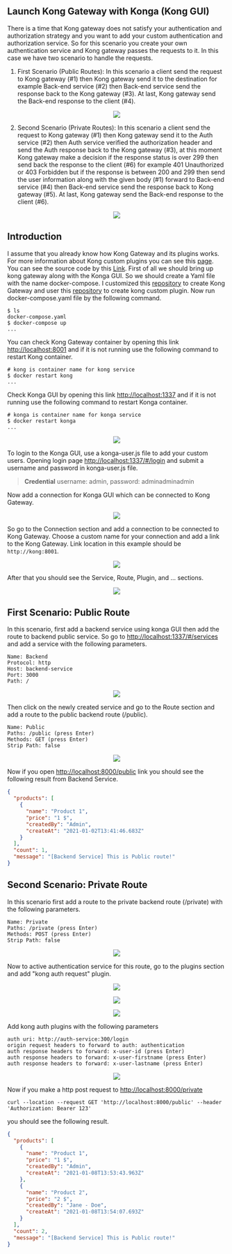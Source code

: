 ## Launch Kong Gateway with Konga (Kong GUI)

There is a time that Kong gateway does not satisfy your authentication and authorization strategy and you want to add your custom authentication and authorization service. So for this scenario you create your own authentication service and Kong gateway passes the requests to it. In this case we have two scenario to handle the requests.

1. First Scenario (Public Routes): In this scenario a client send the request to Kong gateway (#1) then Kong gateway send it to the destination for example Back-end service (#2) then Back-end service send the response back to the Kong gateway (#3). At last, Kong gateway send the Back-end response to the client (#4).

<p align="center">
  <img src="./images/public-route.jpg" style="max-height:300px"/>
</p>

2.  Second Scenario (Private Routes): In this scenario a client send the request to Kong gateway (#1) then Kong gateway send it to the Auth service (#2) then Auth service verified the authorization header and send the Auth response back to the Kong gateway (#3), at this moment Kong gateway make a decision if the response status is over 299 then send back the response to the client (#6) for example 401 Unauthorized or 403 Forbidden but if the response is between 200 and 299 then send the user information along with the given body (#1) forward to Back-end service (#4) then Back-end service send the response back to Kong gateway (#5). At last, Kong gateway send the Back-end response to the client (#6).

<p align="center">
  <img src="./images/private-route.jpg" style="max-height:300px"/>
</p>

## Introduction

I assume that you already know how Kong Gateway and its plugins works. For more information about Kong custom plugins you can see this [page](https://docs.konghq.com/2.2.x/plugin-development/). You can see the source code by this [Link](https://github.com/vahidzafari/Kong-Gateway-And-Custom-Authentication-Service).
First of all we should bring up kong gateway along with the Konga GUI. So we should create a Yaml file with the name docker-compose. I customized this [repository](https://github.com/jorgecarcamob/kong-konga-postgres/blob/master/docker-compose.yml) to create Kong Gateway and user this [repository](https://github.com/ascho/kong-auth-request) to create kong custom plugin. Now run docker-compose.yaml file by the following command.

```shell
$ ls
docker-compose.yaml
$ docker-compose up
...
```

You can check Kong Gateway container by opening this link [http://localhost:8001](http://localhost:8001) and if it is not running use the following command to restart Kong container.

```shell
# kong is container name for kong service
$ docker restart kong
...
```

Check Konga GUI by opening this link [http://localhost:1337](http://localhost:1337) and if it is not running use the following command to restart Konga container.

```shell
# konga is container name for konga service
$ docker restart konga
...
```

<p align="center">
  <img src="./images/konga-login.png" style="max-height:300px"/>
</p>

To login to the Konga GUI, use a konga-user.js file to add your custom users. Opening login page [http://localhost:1337/#/login](http://localhost:1337/#/login) and submit a username and password in konga-user.js file.

> **Credential**
> username: admin, password: adminadminadmin

Now add a connection for Konga GUI which can be connected to Kong Gateway.

<p align="center">
  <img src="./images/konga-home.png" style="max-height:300px"/>
</p>

So go to the Connection section and add a connection to be connected to Kong Gateway. Choose a custom name for your connection and add a link to the Kong Gateway. Link location in this example should be `http://kong:8001`.

<p align="center">
  <img src="./images/konga-connection.png" style="max-height:300px"/>
</p>

After that you should see the Service, Route, Plugin, and ... sections.

<p align="center">
  <img src="./images/konga-connection-success.png" style="max-height:300px"/>
</p>

## First Scenario: Public Route

In this scenario, first add a backend service using konga GUI then add the route to backend public service. So go to [http://localhost:1337/#/services](http://localhost:1337/#/services) and add a service with the following parameters.

```
Name: Backend
Protocol: http
Host: backend-service
Port: 3000
Path: /
```

<p align="center">
  <img src="./images/konga-services.png" style="max-height:300px"/>
</p>

Then click on the newly created service and go to the Route section and add a route to the public backend route (/public).

```
Name: Public
Paths: /public (press Enter)
Methods: GET (press Enter)
Strip Path: false
```

<p align="center">
  <img src="./images/konga-routes.png" style="max-height:300px"/>
</p>

Now if you open [http://localhost:8000/public](http://localhost:8000/public) link you should see the following result from Backend Service.

```json
{
  "products": [
    {
      "name": "Product 1",
      "price": "1 $",
      "createdBy": "Admin",
      "createAt": "2021-01-02T13:41:46.683Z"
    }
  ],
  "count": 1,
  "message": "[Backend Service] This is Public route!"
}
```

## Second Scenario: Private Route

In this scenario first add a route to the private backend route (/private) with the following parameters.

```
Name: Private
Paths: /private (press Enter)
Methods: POST (press Enter)
Strip Path: false
```

<p align="center">
  <img src="./images/private-route.png" style="max-height:300px"/>
</p>

Now to active authentication service for this route, go to the plugins section and add "kong auth request" plugin.

<p align="center">
  <img src="./images/private-route-plugin.png" style="max-height:300px"/>
</p>
<p align="center">
  <img src="./images/private-route-plugin-section.png" style="max-height:300px"/>
</p>
<p align="center">
  <img src="./images/auth-plugin.png" style="max-height:300px"/>
</p>

Add kong auth plugins with the following parameters

```
auth uri: http://auth-service:300/login
origin request headers to forward to auth: authentication
auth response headers to forward: x-user-id (press Enter)
auth response headers to forward: x-user-firstname (press Enter)
auth response headers to forward: x-user-lastname (press Enter)
```

<p align="center">
  <img src="./images/auth-plugin-result.png" style="max-height:300px"/>
</p>

Now if you make a http post request to [http://localhost:8000/private](http://localhost:8000/private)

```
curl --location --request GET 'http://localhost:8000/public' --header 'Authorization: Bearer 123'
```

you should see the following result.

```json
{
  "products": [
    {
      "name": "Product 1",
      "price": "1 $",
      "createdBy": "Admin",
      "createAt": "2021-01-08T13:53:43.963Z"
    },
    {
      "name": "Product 2",
      "price": "2 $",
      "createdBy": "Jane - Doe",
      "createAt": "2021-01-08T13:54:07.693Z"
    }
  ],
  "count": 2,
  "message": "[Backend Service] This is Public route!"
}
```
